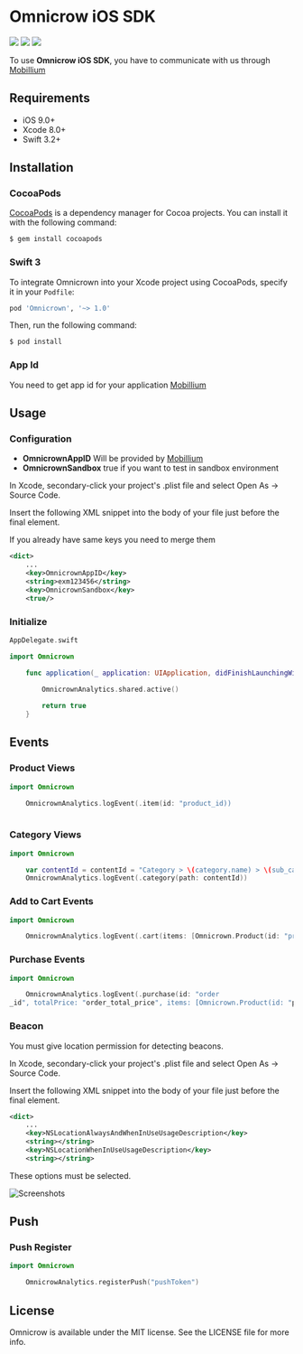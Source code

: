 # Omnicrow iOS SDK


![](https://img.shields.io/badge/platform-ios-green.svg)
![](https://img.shields.io/badge/swift-3.2%2B-brightgreen.svg?style=flat)
![](https://img.shields.io/badge/Xcode-8.0+-red.svg)


To use **Omnicrow iOS SDK**, you have to communicate with us through [Mobillium](http://www.mobillium.com)


## Requirements

- iOS 9.0+
- Xcode 8.0+
- Swift 3.2+

## Installation

### CocoaPods
[CocoaPods](http://cocoapods.org) is a dependency manager for Cocoa projects. You can install it with the following command:

```bash
$ gem install cocoapods
```

### Swift 3

To integrate Omnicrown into your Xcode project using CocoaPods, specify it in your `Podfile`:

```ruby
pod 'Omnicrown', '~> 1.0'
```

Then, run the following command:

```bash
$ pod install
```
### App Id

You need to get app id for your application [Mobillium](http://www.mobillium.com)

## Usage

### Configuration


* **OmnicrownAppID** Will be provided by [Mobillium](http://www.mobillium.com)
* **OmnicrownSandbox** true if you want to test in sandbox environment


In Xcode, secondary-click your project's .plist file and select Open As -> Source Code.

Insert the following XML snippet into the body of your file just before the final </dict> element.

If you already have same keys you need to merge them

```xml
<dict>
	...
	<key>OmnicrownAppID</key>
	<string>exm123456</string>
	<key>OmnicrownSandbox</key>
	<true/>
```

### Initialize

```swift
AppDelegate.swift

import Omnicrown

    func application(_ application: UIApplication, didFinishLaunchingWithOptions launchOptions: [UIApplicationLaunchOptionsKey : Any]? = nil) -> Bool {
        
        OmnicrownAnalytics.shared.active()

        return true
    }

```

## Events
### Product Views

```swift
import Omnicrown

	OmnicrownAnalytics.logEvent(.item(id: "product_id))
	
```

### Category Views

```swift
import Omnicrown

	var contentId = contentId = "Category > \(category.name) > \(sub_category.name) > \("...")"
	OmnicrownAnalytics.logEvent(.category(path: contentId))

```

### Add to Cart Events

```swift
import Omnicrown

	OmnicrownAnalytics.logEvent(.cart(items: [Omnicrown.Product(id: "product_id, quantity: "product_quantity", price: "product_price)]))

```

### Purchase Events

```swift
import Omnicrown

	OmnicrownAnalytics.logEvent(.purchase(id: "order
_id", totalPrice: "order_total_price", items: [Omnicrown.Product(id: "product_id", quantity: "product_quantity", price: "product_price")]))

```

### Beacon

You must give location permission for detecting beacons.

In Xcode, secondary-click your project's .plist file and select Open As -> Source Code.

Insert the following XML snippet into the body of your file just before the final </dict> element.

```xml
<dict>
	...
	<key>NSLocationAlwaysAndWhenInUseUsageDescription</key>
	<string></string>
	<key>NSLocationWhenInUseUsageDescription</key>
	<string></string>
```
These options must be selected.

![Screenshots](https://github.com/mobillium/omnicrow-ios/blob/master/capabilities.png)

## Push
### Push Register

```swift
import Omnicrown

	OmnicrowAnalytics.registerPush("pushToken")

```

## License

Omnicrow is available under the MIT license. See the LICENSE file for more info.

